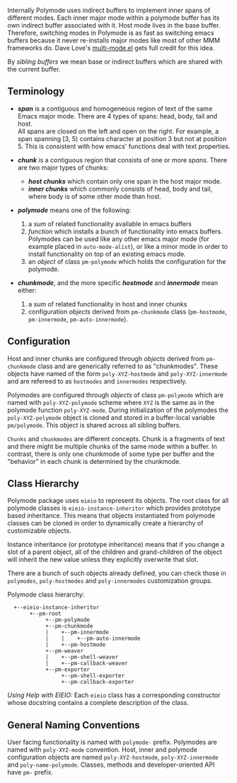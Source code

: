 Internally Polymode uses indirect buffers to implement inner spans of different
modes. Each inner major mode within a polymode buffer has its own indirect
buffer associated with it. Host mode lives in the base buffer. Therefore,
switching modes in Polymode is as fast as switching emacs buffers because it
never re-installs major modes like most of other MMM frameworks do. Dave Love's
[multi-mode.el](http://www.loveshack.ukfsn.org/emacs/multi-mode.el) gets full
credit for this idea.

By _sibling buffers_ we mean base or indirect buffers which are shared with the
current buffer.

## Terminology

  - _**span**_ is a contiguous and homogeneous region of text of the same Emacs
   major mode. There are 4 types of spans: head, body, tail and host. <br> All
   spans are closed on the left and open on the right. For example, a span
   spanning [3, 5) contains character at position 3 but not at position 5. This
   is consistent with how emacs' functions deal with text properties.

 - _**chunk**_ is a contiguous region that consists of one or more _spans_. There
   are two major types of chunks:

    - _**host chunks**_ which contain only one span in the host major mode.
    - _**inner chunks**_ which commonly consists of head, body and tail, where
      body is of some other mode than host.<br>

 - _**polymode**_ means one of the following:

    1. a _sum_ of related functionality available in emacs buffers
    2. _function_ which installs a bunch of functionality into emacs
      buffers. <br> Polymodes can be used like any other emacs major mode (for
      example placed in `auto-mode-alist`), or like a minor mode in order to
      install functionality on top of an existing emacs mode.<br>
    3. an _object_ of class `pm-polymode` which holds the configuration for the
       polymode.

 - _**chunkmode**_, and the more specific _**hostmode**_ and _**innermode**_ mean either:

    1. a _sum_  of related functionality in host and inner chunks
    2. configuration _objects_ derived from `pm-chunkmode` class
       (`pm-hostmode`, `pm-innermode`, `pm-auto-innermode`).


## Configuration

Host and inner chunks are configured through _objects_ derived from
`pm-chunkmode` class and are generically referred to as "chunkmodes". These
objects have named of the form `poly-XYZ-hostmode` and `poly-XYZ-innermode`
and are refereed to as `hostmodes` and `innermodes` respectively.

Polymodes are configured through _objects_ of class `pm-polymode` which are
named with `poly-XYZ-polymode` scheme where `XYZ` is the same as in the
polymode function `poly-XYZ-mode`. During initialization of the polymodes the
`poly-XYZ-polymode` object is cloned and stored in a buffer-local variable
`pm/polymode`. This object is shared across all sibling buffers.

`Chunks` and `chunkmodes` are different concepts. Chunk is a fragments of text
and there might be multiple chunks of the same mode within a buffer. In
contrast, there is only one chunkmode of some type per buffer and the "behavior"
in each chunk is determined by the chunkmode.


## Class Hierarchy

Polymode package uses `eieio` to represent its objects. The root class for all
polymode classes is `eieio-instance-inheritor` which provides prototype based
inheritance. This means that objects instantiated from polymode classes can be
cloned in order to dynamically create a hierarchy of customizable objects.

Instance inheritance (or prototype inheritance) means that if you change a slot
of a parent object, all of the children and grand-children of the object will
inherit the new value unless they explicitly overwrite that slot.

There are a bunch of such objects already defined, you can check those in
`polymodes`, `poly-hostmodes` and `poly-innermodes` customization groups.

Polymode class hierarchy:

```
  +--eieio-instance-inheritor
       +--pm-root
            +--pm-polymode
            +--pm-chunkmode
            |    +--pm-innermode
            |    |    +--pm-auto-innermode
            |    +--pm-hostmode
            +--pm-weaver
            |    +--pm-shell-weaver
            |    +--pm-callback-weaver
            +--pm-exporter
                 +--pm-shell-exporter
                 +--pm-callback-exporter
```

*Using Help with EIEIO:* Each `eieio` class has a corresponding constructor
whose docstring contains a complete description of the class.

## General Naming Conventions

User facing functionality is named with `polymode-` prefix. Polymodes are named
with `poly-XYZ-mode` convention. Host, inner and polymode configuration objects
are named `poly-XYZ-hostmode`, `poly-XYZ-innermode` and
`poly-name-polymode`. Classes, methods and developer-oriented API have `pm-`
prefix.
